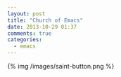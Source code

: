 ```yaml
---
layout: post
title: "Church of Emacs"
date: 2013-10-29 01:37
comments: true
categories: 
  - emacs
---
```


{% img /images/saint-button.png  %}
